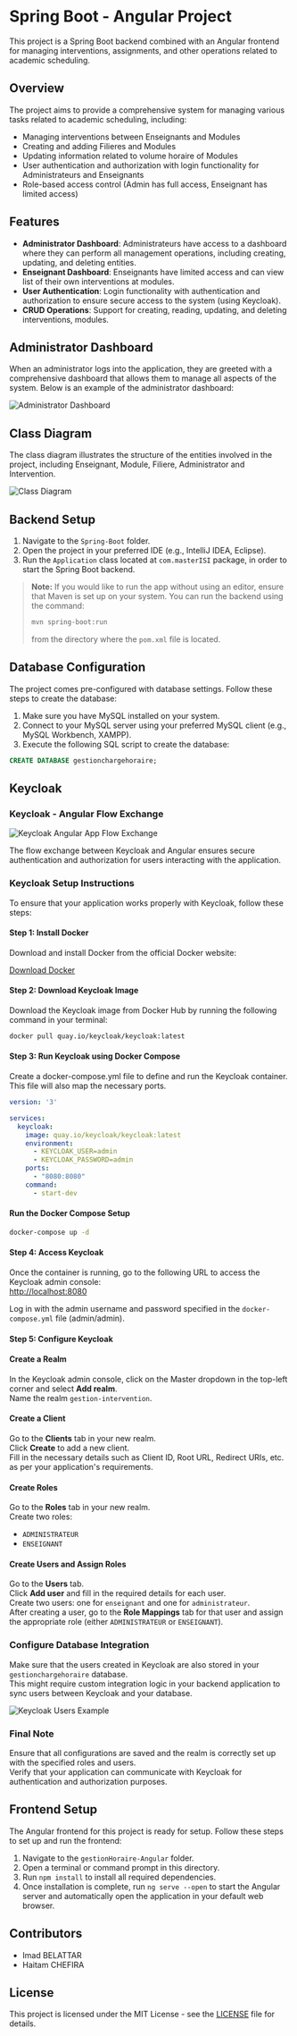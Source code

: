 # Spring Boot - Angular Project 

This project is a Spring Boot backend combined with an Angular frontend for managing interventions, assignments, and other operations related to academic scheduling.

## Overview

The project aims to provide a comprehensive system for managing various tasks related to academic scheduling, including:

- Managing interventions between Enseignants and Modules
- Creating and adding Filieres and Modules
- Updating information related to volume horaire of Modules
- User authentication and authorization with login functionality for Administrateurs and Enseignants
- Role-based access control (Admin has full access, Enseignant has limited access)

## Features

- **Administrator Dashboard**: Administrateurs have access to a dashboard where they can perform all management operations, including creating, updating, and deleting entities.
- **Enseignant Dashboard**: Enseignants have limited access and can view list of their own interventions at modules.
- **User Authentication**: Login functionality with authentication and authorization to ensure secure access to the system (using Keycloak).
- **CRUD Operations**: Support for creating, reading, updating, and deleting interventions, modules.

## Administrator Dashboard

When an administrator logs into the application, they are greeted with a comprehensive dashboard that allows them to manage all aspects of the system. Below is an example of the administrator dashboard:

![Administrator Dashboard](images/admin-dashboard.jpg)


## Class Diagram

The class diagram illustrates the structure of the entities involved in the project, including Enseignant, Module, Filiere, Administrator and Intervention.

![Class Diagram](images/Class%20diagram.png)

## Backend Setup

1. Navigate to the `Spring-Boot` folder.
2. Open the project in your preferred IDE (e.g., IntelliJ IDEA, Eclipse).
3. Run the `Application` class located at `com.masterISI` package, in order to start the Spring Boot backend.


> **Note:** If you would like to run the app without using an editor, ensure that Maven is set up on your system. You can run the backend using the command:
> 
> ```sh
> mvn spring-boot:run
> ```
> 
> from the directory where the `pom.xml` file is located.

## Database Configuration

The project comes pre-configured with database settings. Follow these steps to create the database:

1. Make sure you have MySQL installed on your system.
2. Connect to your MySQL server using your preferred MySQL client (e.g., MySQL Workbench, XAMPP).
3. Execute the following SQL script to create the database:

```sql
CREATE DATABASE gestionchargehoraire;
```
## Keycloak

### Keycloak - Angular Flow Exchange

![Keycloak Angular App Flow Exchange](images/keycloak-angularApp.png)

The flow exchange between Keycloak and Angular ensures secure authentication and authorization for users interacting with the application.

### Keycloak Setup Instructions

To ensure that your application works properly with Keycloak, follow these steps:

#### Step 1: Install Docker

Download and install Docker from the official Docker website:

[Download Docker](https://www.docker.com/products/docker-desktop)

#### Step 2: Download Keycloak Image

Download the Keycloak image from Docker Hub by running the following command in your terminal:

```sh
docker pull quay.io/keycloak/keycloak:latest
```
#### Step 3: Run Keycloak using Docker Compose

Create a docker-compose.yml file to define and run the Keycloak container. This file will also map the necessary ports.

```yaml
version: '3'

services:
  keycloak:
    image: quay.io/keycloak/keycloak:latest
    environment:
      - KEYCLOAK_USER=admin
      - KEYCLOAK_PASSWORD=admin
    ports:
      - "8080:8080"
    command:
      - start-dev
```

#### Run the Docker Compose Setup

```sh
docker-compose up -d
```

#### Step 4: Access Keycloak

Once the container is running, go to the following URL to access the Keycloak admin console:  
[http://localhost:8080](http://localhost:8080)

Log in with the admin username and password specified in the `docker-compose.yml` file (admin/admin).

#### Step 5: Configure Keycloak

#### Create a Realm

In the Keycloak admin console, click on the Master dropdown in the top-left corner and select **Add realm**.  
Name the realm `gestion-intervention`.

#### Create a Client

Go to the **Clients** tab in your new realm.  
Click **Create** to add a new client.  
Fill in the necessary details such as Client ID, Root URL, Redirect URIs, etc. as per your application's requirements.

#### Create Roles

Go to the **Roles** tab in your new realm.  
Create two roles:
- `ADMINISTRATEUR`
- `ENSEIGNANT`

#### Create Users and Assign Roles

Go to the **Users** tab.  
Click **Add user** and fill in the required details for each user.  
Create two users: one for `enseignant` and one for `administrateur`.  
After creating a user, go to the **Role Mappings** tab for that user and assign the appropriate role (either `ADMINISTRATEUR` or `ENSEIGNANT`).

### Configure Database Integration

Make sure that the users created in Keycloak are also stored in your `gestionchargehoraire` database.  
This might require custom integration logic in your backend application to sync users between Keycloak and your database.

![Keycloak Users Example](images/keycloak-users-example.jpg)

### Final Note

Ensure that all configurations are saved and the realm is correctly set up with the specified roles and users.  
Verify that your application can communicate with Keycloak for authentication and authorization purposes.



## Frontend Setup

The Angular frontend for this project is ready for setup. Follow these steps to set up and run the frontend:

1. Navigate to the `gestionHoraire-Angular` folder.
2. Open a terminal or command prompt in this directory.
3. Run `npm install` to install all required dependencies.
4. Once installation is complete, run `ng serve --open` to start the Angular server and automatically open the application in your default web browser.


## Contributors

- Imad BELATTAR
- Haitam CHEFIRA

## License

This project is licensed under the MIT License - see the [LICENSE](LICENSE) file for details.


